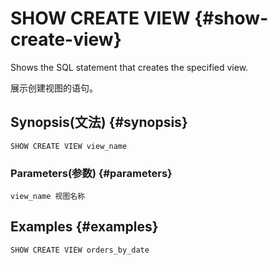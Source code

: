 # SHOW CREATE VIEW {#show-create-view}

Shows the SQL statement that creates the specified view.

展示创建视图的语句。

## Synopsis\(文法\) {#synopsis}

```
SHOW CREATE VIEW view_name
```

### Parameters\(参数\) {#parameters}

`view_name 视图名称`

## Examples {#examples}

```
SHOW CREATE VIEW orders_by_date
```






